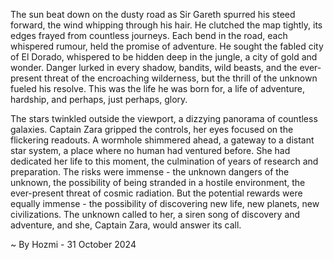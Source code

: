 
The sun beat down on the dusty road as Sir Gareth spurred his steed forward, the wind whipping through his hair. He clutched the map tightly, its edges frayed from countless journeys. Each bend in the road, each whispered rumour, held the promise of adventure. He sought the fabled city of El Dorado, whispered to be hidden deep in the jungle, a city of gold and wonder. Danger lurked in every shadow, bandits, wild beasts, and the ever-present threat of the encroaching wilderness, but the thrill of the unknown fueled his resolve. This was the life he was born for, a life of adventure, hardship, and perhaps, just perhaps, glory. 

The stars twinkled outside the viewport, a dizzying panorama of countless galaxies. Captain Zara gripped the controls, her eyes focused on the flickering readouts.  A wormhole shimmered ahead, a gateway to a distant star system, a place where no human had ventured before. She had dedicated her life to this moment, the culmination of years of research and preparation. The risks were immense - the unknown dangers of the unknown, the possibility of being stranded in a hostile environment, the ever-present threat of cosmic radiation. But the potential rewards were equally immense - the possibility of discovering new life, new planets, new civilizations. The unknown called to her, a siren song of discovery and adventure, and she, Captain Zara, would answer its call. 

~ By Hozmi - 31 October 2024
